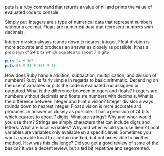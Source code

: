 puts is a ruby command that returns a value of nil and prints the value of evaluated code to console.

Simply put, integers are a type of numerical data that represent numbers without a decimal. Floats are numerical data that represent numbers with decimals.

Integer division always rounds down to nearest integer. Float division is more accurate and produces an answer as closely as possible. It has a precision of 24 bits which equates to about 7 digits.

```ruby
puts 24 * 365
puts 60 * 24 * 365 * 10
```

How does Ruby handle addition, subtraction, multiplication, and division of numbers?
Ruby is fairly simple in regards to basic arithmatic. Depending on the use of variables or puts the code is evaluated and assigned or outputted.
What is the difference between integers and floats?
Integers are numbers without decimals and floats are numbers with decimals.
What is the difference between integer and float division?
Integer division always rounds down to nearest integer. Float division is more accurate and produces an answer as closely as possible. It has a precision of 24 bits which equates to about 7 digits.
What are strings? Why and when would you use them?
Strings are simply characters that can include digits and letters.
What are local variables? Why and when would you use them?
Local variables are variables only available on a specific level. Sometimes you want a variable local to a certain method, but not accessible to another method.
How was this challenge? Did you get a good review of some of the basics?
It was a decent review, but a tad bit repetitive and segemented.

